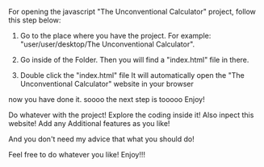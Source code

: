 For opening the javascript "The Unconventional Calculator" project, follow this step below:

1. Go to the place where you have the project.
For example: "user/user/desktop/The Unconventional Calculator".

2. Go inside of the Folder.
Then you will find a "index.html" file in there.

3. Double click the "index.html" file
It will automatically open the "The Unconventional Calculator" website in your browser

now you have done it. soooo the next step is tooooo Enjoy!

Do whatever with the project! 
Explore the coding inside it! 
Also inpect this website!
Add any Additional features as you like!

And you don't need my advice that what you should do!

Feel free to do whatever you like! Enjoy!!!

